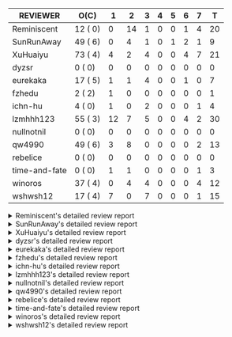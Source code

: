 |   REVIEWER    |  O(C)   | 1  | 2  | 3 | 4 | 5 | 6 | 7 | T  |
|---------------|---------|----|----|---|---|---|---|---|----|
| Reminiscent   | 12 ( 0) |  0 | 14 | 1 | 0 | 0 | 1 | 4 | 20 |
| SunRunAway    | 49 ( 6) |  0 |  4 | 1 | 0 | 1 | 2 | 1 |  9 |
| XuHuaiyu      | 73 ( 4) |  4 |  2 | 4 | 0 | 0 | 4 | 7 | 21 |
| dyzsr         |  0 ( 0) |  0 |  0 | 0 | 0 | 0 | 0 | 0 |  0 |
| eurekaka      | 17 ( 5) |  1 |  1 | 4 | 0 | 0 | 1 | 0 |  7 |
| fzhedu        |  2 ( 2) |  1 |  0 | 0 | 0 | 0 | 0 | 0 |  1 |
| ichn-hu       |  4 ( 0) |  1 |  0 | 2 | 0 | 0 | 0 | 1 |  4 |
| lzmhhh123     | 55 ( 3) | 12 |  7 | 5 | 0 | 0 | 4 | 2 | 30 |
| nullnotnil    |  0 ( 0) |  0 |  0 | 0 | 0 | 0 | 0 | 0 |  0 |
| qw4990        | 49 ( 6) |  3 |  8 | 0 | 0 | 0 | 0 | 2 | 13 |
| rebelice      |  0 ( 0) |  0 |  0 | 0 | 0 | 0 | 0 | 0 |  0 |
| time-and-fate |  0 ( 0) |  1 |  1 | 0 | 0 | 0 | 0 | 1 |  3 |
| winoros       | 37 ( 4) |  0 |  4 | 4 | 0 | 0 | 0 | 4 | 12 |
| wshwsh12      | 17 ( 4) |  7 |  0 | 7 | 0 | 0 | 0 | 1 | 15 |


<details> 
  <summary>Reminiscent's detailed review report</summary> 

## To Be Reviewed

|    REPO    |                                                                  PR                                                                  | C | LASTED |
|------------|--------------------------------------------------------------------------------------------------------------------------------------|---|--------|
| tidb/21137 | [executor: specially handle empty input for apply's outer child aggregate (#20544)](https://github.com/pingcap/tidb/pull/21137)      |   | 34d20h |
| tidb/21550 | [planner : fix unsigned_decimal_col=-int_cnst access index (#21198)](https://github.com/pingcap/tidb/pull/21550)                     |   | 15d19h |
| tidb/21614 | [planner: do not propagate column eq with different column types (#21495)](https://github.com/pingcap/tidb/pull/21614)               |   | 14d14h |
| tidb/21782 | [bindinfo: refine logs of SQL bind (#21351)](https://github.com/pingcap/tidb/pull/21782)                                             |   | 8d23h  |
| tidb/21868 | [bindinfo: sync concurrent ops on mysql.bind_info from multiple tidb instances (#21629)](https://github.com/pingcap/tidb/pull/21868) |   | 6d6h   |
| tidb/21896 | [planner: fix union doesn't handle collate correctly (#21854)](https://github.com/pingcap/tidb/pull/21896)                           |   | 2d19h  |
| tidb/21931 | [*: support baseline capture for prepared statements (#21271)](https://github.com/pingcap/tidb/pull/21931)                           |   | 1d18h  |
| tidb/21936 | [expression: fix wrong type inferring for ceiling function. (#21920)](https://github.com/pingcap/tidb/pull/21936)                    |   | 1d17h  |
| tidb/21941 | [bindinfo: enforce default_db to lower case for SQL bind operations (#21861)](https://github.com/pingcap/tidb/pull/21941)            |   | 1d15h  |
| tidb/21957 | [planner: fix unknown columns in join using below agg (#21922)](https://github.com/pingcap/tidb/pull/21957)                          |   | 23h    |
| tidb/21964 | [planner: add plancodec id for all type TableScan/IndexScan. (#21935)](https://github.com/pingcap/tidb/pull/21964)                   |   | 18h    |
| tidb/21970 | [planner: generate correct query block name and offset for update / delete (#21823)](https://github.com/pingcap/tidb/pull/21970)     |   | 17h    |


## Reviewed in Last 7 Days

|      REPO      |                                                                             PR                                                                              | C | D |   R   |
|----------------|-------------------------------------------------------------------------------------------------------------------------------------------------------------|---|---|-------|
| tidb/21922     | [planner: fix unknown columns in join using below agg](https://github.com/pingcap/tidb/pull/21922)                                                          |   | 2 | 19h   |
| tidb/21935     | [planner: add plancodec id for all type TableScan/IndexScan.](https://github.com/pingcap/tidb/pull/21935)                                                   |   | 2 | 17h   |
| tidb/21467     | [planner: fix explain-hint panic for joins generated by subquery (#20675)](https://github.com/pingcap/tidb/pull/21467)                                      |   | 2 | 19d1h |
| tidb/21861     | [bindinfo: enforce default_db to lower case for SQL bind operations](https://github.com/pingcap/tidb/pull/21861)                                            |   | 2 | 4d22h |
| tidb/21862     | [executor: set StmtType correctly in SummaryStmt for failed queries (#21855)](https://github.com/pingcap/tidb/pull/21862)                                   |   | 2 | 4d21h |
| tidb/21823     | [planner: generate correct query block name and offset for update / delete](https://github.com/pingcap/tidb/pull/21823)                                     |   | 2 | 6d22h |
| tidb/21920     | [expression: fix wrong type inferring for ceiling function.](https://github.com/pingcap/tidb/pull/21920)                                                    |   | 2 | 1h    |
| tidb/21805     | [range:  fix overflow value access index](https://github.com/pingcap/tidb/pull/21805)                                                                       |   | 2 | 6d23h |
| tidb/21809     | [util/ranger: convert range condition like `x >= 2 and x <= 2` to point condition `x = 2`](https://github.com/pingcap/tidb/pull/21809)                      |   | 2 | 6d19h |
| tidb/21271     | [*: support baseline capture for prepared statements](https://github.com/pingcap/tidb/pull/21271)                                                           |   | 2 | 27d0h |
| tidb/21893     | [expression: do not rewrite `like` to `=` if new collation is enabled](https://github.com/pingcap/tidb/pull/21893)                                          |   | 2 | 23h   |
| tidb/21832     | [planner: ignore ORDER BY when there is aggregate without GROUP BY](https://github.com/pingcap/tidb/pull/21832)                                             |   | 2 | 5d20h |
| tidb-test/1132 | [mysql_test: update groupby.result for #21832](https://github.com/pingcap/tidb-test/pull/1132)                                                              |   | 2 | 5d17h |
| tidb/21911     | [metrics,planner: add 'pseudo estimation' reason in the metrics](https://github.com/pingcap/tidb/pull/21911)                                                |   | 2 | 11h   |
| tidb-test/1134 | [randgen-test:  fix collation of union statement](https://github.com/pingcap/tidb-test/pull/1134)                                                           |   | 3 | 0h    |
| tidb/21854     | [planner: fix union doesn't handle collate correctly](https://github.com/pingcap/tidb/pull/21854)                                                           |   | 6 | 20h   |
| tidb/21855     | [executor: set StmtType correctly in SummaryStmt for failed queries](https://github.com/pingcap/tidb/pull/21855)                                            |   | 7 | 1h    |
| tidb/21629     | [bindinfo: sync concurrent ops on mysql.bind_info from multiple tidb instances](https://github.com/pingcap/tidb/pull/21629)                                 |   | 7 | 7d4h  |
| tidb/21783     | [util: fix bad number error with DISTINCT when dividing long decimals](https://github.com/pingcap/tidb/pull/21783)                                          |   | 7 | 2d3h  |
| tidb/21838     | [planner: allow a nonaggregate column not named in GROUP BY clause when this column is limited to single value](https://github.com/pingcap/tidb/pull/21838) |   | 7 | 16h   |


</details> 


<details> 
  <summary>SunRunAway's detailed review report</summary> 

## To Be Reviewed

|     REPO     |                                                                      PR                                                                       | C | LASTED  |
|--------------|-----------------------------------------------------------------------------------------------------------------------------------------------|---|---------|
| docs-cn/4913 | [explain: add indexes](https://github.com/pingcap/docs-cn/pull/4913)                                                                          |   | 37d18h  |
| tidb/15370   | [planner,executor: Refactor Shuffle and implement parallel Sort](https://github.com/pingcap/tidb/pull/15370)                                  | Y | 284d19h |
| docs-cn/4933 | [explain: add joins](https://github.com/pingcap/docs-cn/pull/4933)                                                                            |   | 33d20h  |
| tidb/15462   | [executor: implement `graceHashJoin`](https://github.com/pingcap/tidb/pull/15462)                                                             | Y | 280d18h |
| tidb/16967   | [executor: Refactor Shuffle and implement parallel sort (executor part)](https://github.com/pingcap/tidb/pull/16967)                          | Y | 235d10h |
| tidb/17238   | [*: refactor table.Allocator to improve readability](https://github.com/pingcap/tidb/pull/17238)                                              |   | 222d18h |
| tidb/19120   | [executor: Concurrently fetch chunks and insert them to a concurrent hash table in hash build](https://github.com/pingcap/tidb/pull/19120)    |   | 134d21h |
| tidb/19178   | [executor: Refactor probe channel](https://github.com/pingcap/tidb/pull/19178)                                                                |   | 132d17h |
| tidb/19347   | [executor: support new syntax `create/drop binding for digest` for tidb dashboard usage](https://github.com/pingcap/tidb/pull/19347)          |   | 124d23h |
| tidb/19807   | [executor: parallel evaluation for hash aggregate distinct](https://github.com/pingcap/tidb/pull/19807)                                       |   | 110d11h |
| tidb/19900   | [executor: enable inline projection for sort&topN](https://github.com/pingcap/tidb/pull/19900)                                                | Y | 105d18h |
| tidb/20140   | [expressions: Support `bin-to-uuid` and `uuid-to-bin`](https://github.com/pingcap/tidb/pull/20140)                                            |   | 92d22h  |
| tidb/20220   | [*: new secondary index value format](https://github.com/pingcap/tidb/pull/20220)                                                             |   | 89d17h  |
| tidb/20316   | [docs/design: add design doc for index usage information](https://github.com/pingcap/tidb/pull/20316)                                         |   | 84d17h  |
| tidb/20335   | [planner, executor: enable inline projection for Selection](https://github.com/pingcap/tidb/pull/20335)                                       | Y | 81d18h  |
| tidb/20360   | [planner: refine explain info for batch cop](https://github.com/pingcap/tidb/pull/20360)                                                      |   | 75d22h  |
| tidb/20397   | [parser: replace ast.SelectLockInShareMode with ast.SelectLockForShare](https://github.com/pingcap/tidb/pull/20397)                           |   | 73d18h  |
| tidb/20615   | [utils: Avoid panic when getting memory](https://github.com/pingcap/tidb/pull/20615)                                                          |   | 61d2h   |
| tidb/20689   | [expression: make TIME function compatible with MySQL (#19158)](https://github.com/pingcap/tidb/pull/20689)                                   |   | 56d20h  |
| tidb/20750   | [executor, infoschema, planner: optimize query cluster_slow_query](https://github.com/pingcap/tidb/pull/20750)                                |   | 51d23h  |
| tidb/20752   | [*: trace statsCache and preparePlanCache by Global memory tracker.](https://github.com/pingcap/tidb/pull/20752)                              |   | 51d22h  |
| tidb/20765   | [planner: support stable result mode](https://github.com/pingcap/tidb/pull/20765)                                                             |   | 51d17h  |
| tidb/20894   | [planner, store/tikv, executor:Support shuffled hash join and refine codes](https://github.com/pingcap/tidb/pull/20894)                       |   | 47d19h  |
| tidb/21137   | [executor: specially handle empty input for apply's outer child aggregate (#20544)](https://github.com/pingcap/tidb/pull/21137)               |   | 34d20h  |
| tidb/21207   | [planner: fix the inappropriate out-of-range range estimation rule](https://github.com/pingcap/tidb/pull/21207)                               |   | 30d19h  |
| tidb/21237   | [executor: fix a bug that can not insert null into a not null column in the empty SQL mode](https://github.com/pingcap/tidb/pull/21237)       |   | 29d22h  |
| tidb/21277   | [executor: fix split table with large integers](https://github.com/pingcap/tidb/pull/21277)                                                   |   | 28d20h  |
| tidb/21310   | [types: convert string to MySQL BIT correctly](https://github.com/pingcap/tidb/pull/21310)                                                    |   | 27d22h  |
| tidb/21364   | [expression: Add test cases to cover the cases when invalid int value is casted as TIME (#18653)](https://github.com/pingcap/tidb/pull/21364) |   | 24d1h   |
| tidb/21381   | [*: optimize analyze cluster index table](https://github.com/pingcap/tidb/pull/21381)                                                         |   | 23d17h  |
| tidb/21386   | [expression: Disable cast decimal as string push down to TiFlash](https://github.com/pingcap/tidb/pull/21386)                                 |   | 23d16h  |
| tidb/21443   | [*: Let binary literal can be convert to enum and set (#20789)](https://github.com/pingcap/tidb/pull/21443)                                   |   | 21d14h  |
| tidb/21497   | [ddl: add the `not` expression check when creating a partition table](https://github.com/pingcap/tidb/pull/21497)                             |   | 19d19h  |
| tidb/21504   | [planner: fix invalid convert type in between...and... (#19820)](https://github.com/pingcap/tidb/pull/21504)                                  | Y | 19d15h  |
| tidb/21546   | [planner: do not push down the aggregation function with correlated column (#21453)](https://github.com/pingcap/tidb/pull/21546)              |   | 15d23h  |
| tidb/21562   | [*:Adapt ScanDetailV2 in KvGet and KvBatchGet Response](https://github.com/pingcap/tidb/pull/21562)                                           |   | 15d17h  |
| tidb/21573   | [expression: fix incorrect result of IsTrue function for time types (#21534)](https://github.com/pingcap/tidb/pull/21573)                     |   | 15d13h  |
| tidb/21810   | [expression: handle hybrid field types for where clause (#21724)](https://github.com/pingcap/tidb/pull/21810)                                 |   | 8d18h   |
| tidb/21813   | [expression: handle tp.flen overflow in to_base64 function (#20947)](https://github.com/pingcap/tidb/pull/21813)                              |   | 8d17h   |
| tidb/21834   | [planner: enhanced index range calculation plan](https://github.com/pingcap/tidb/pull/21834)                                                  |   | 7d19h   |
| tidb/21876   | [planner: bypass the DNF restriction if index merge hint is specified (#20799)](https://github.com/pingcap/tidb/pull/21876)                   |   | 5d19h   |
| tidb/21877   | [planner: fix correlated aggregates which should be evaluated in outer query (#21431)](https://github.com/pingcap/tidb/pull/21877)            |   | 5d19h   |
| tidb/21878   | [planner: do not push down lock to pointGet/bacthPointGet when selection exists](https://github.com/pingcap/tidb/pull/21878)                  |   | 5d18h   |
| tidb/21890   | [*: redact some error code, part(3/3) (#21866)](https://github.com/pingcap/tidb/pull/21890)                                                   |   | 3d15h   |
| tidb/21936   | [expression: fix wrong type inferring for ceiling function. (#21920)](https://github.com/pingcap/tidb/pull/21936)                             |   | 1d17h   |
| tidb/21953   | [executor, session, sessionctx: make last_plan_from_cache and last_plan_from_binding read-only](https://github.com/pingcap/tidb/pull/21953)   |   | 23h     |
| tidb/21956   | [planner/preprocessor: disallow into-outfile clause in some place](https://github.com/pingcap/tidb/pull/21956)                                |   | 23h     |
| tidb/21960   | [types: Regard `TypeNewDecimal` as not a `hasVariantFieldLength` type. (#21849)](https://github.com/pingcap/tidb/pull/21960)                  |   | 21h     |
| tidb/21982   | [executor: improve the runtime stats of index lookup reader](https://github.com/pingcap/tidb/pull/21982)                                      |   | 14h     |


## Reviewed in Last 7 Days

|     REPO     |                                                                  PR                                                                   | C | D |   R   |
|--------------|---------------------------------------------------------------------------------------------------------------------------------------|---|---|-------|
| tidb/21948   | [executor, session, sessionctx: fix the error message of read-only variable is corrupted](https://github.com/pingcap/tidb/pull/21948) |   | 2 | 3h    |
| docs-cn/5106 | [releases: add tidb 3.0.20 release notes](https://github.com/pingcap/docs-cn/pull/5106)                                               |   | 2 | 6d0h  |
| docs/4421    | [releases: add tidb 3.0.20 release notes](https://github.com/pingcap/docs/pull/4421)                                                  |   | 2 | 6d1h  |
| tidb/21926   | [tikv: distinguish server timeout and server busy error for TiKV and TiFlash (#21109)](https://github.com/pingcap/tidb/pull/21926)    |   | 2 | 1h    |
| tidb/21891   | [server: redact some error code, part(2/3) (#20591)](https://github.com/pingcap/tidb/pull/21891)                                      |   | 3 | 17h   |
| tidb/21866   | [*: redact some error code, part(3/3)](https://github.com/pingcap/tidb/pull/21866)                                                    |   | 5 | 1d18h |
| tidb/20591   | [server: redact some error code, part(2/3)](https://github.com/pingcap/tidb/pull/20591)                                               |   | 6 | 57d0h |
| tidb/21851   | [*: Add start cluster in  run-tests.sh in globalkilltest](https://github.com/pingcap/tidb/pull/21851)                                 |   | 6 | 20h   |
| tidb/21859   | [*: add enable-global-kill with default value FALSE](https://github.com/pingcap/tidb/pull/21859)                                      |   | 7 | 0h    |


</details> 


<details> 
  <summary>XuHuaiyu's detailed review report</summary> 

## To Be Reviewed

|     REPO     |                                                                              PR                                                                              | C | LASTED  |
|--------------|--------------------------------------------------------------------------------------------------------------------------------------------------------------|---|---------|
| tidb/19292   | [planner: suppport left join in join reorder](https://github.com/pingcap/tidb/pull/19292)                                                                    |   | 126d17h |
| docs-cn/5139 | [system variable: add tidb_enable_rate_limit_action  (#4975)](https://github.com/pingcap/docs-cn/pull/5139)                                                  |   | 2d15h   |
| tidb/19900   | [executor: enable inline projection for sort&topN](https://github.com/pingcap/tidb/pull/19900)                                                               | Y | 105d18h |
| tidb/20040   | [planner, expression: take NullFlag into consideration when optimize the `int non-const` <cmp > `non-int const`](https://github.com/pingcap/tidb/pull/20040) | Y | 98d14h  |
| tidb/20140   | [expressions: Support `bin-to-uuid` and `uuid-to-bin`](https://github.com/pingcap/tidb/pull/20140)                                                           |   | 92d22h  |
| tidb/20311   | [expression: fix overflow error when convert bit to int64 (#20266)](https://github.com/pingcap/tidb/pull/20311)                                              |   | 84d21h  |
| tidb/20350   | [executor: support read global indexes in IndexMergeReader and index join](https://github.com/pingcap/tidb/pull/20350)                                       | Y | 78d14h  |
| tidb/20505   | [*: Add metrics for oom-action and sql memory usage.](https://github.com/pingcap/tidb/pull/20505)                                                            |   | 65d19h  |
| tidb/20576   | [*: fix stats feedback after tableReader handle multiple ranges](https://github.com/pingcap/tidb/pull/20576)                                                 |   | 63d13h  |
| tidb/20613   | [executor: fix issue of hash join fetch time inaccurate](https://github.com/pingcap/tidb/pull/20613)                                                         |   | 61d13h  |
| tidb/20752   | [*: trace statsCache and preparePlanCache by Global memory tracker.](https://github.com/pingcap/tidb/pull/20752)                                             |   | 51d22h  |
| tidb/20790   | [collation: add pinyin collation for chinese charset support](https://github.com/pingcap/tidb/pull/20790)                                                    |   | 50d21h  |
| tidb/20793   | [planner, executor: enable inline projection for Apply](https://github.com/pingcap/tidb/pull/20793)                                                          |   | 50d21h  |
| tidb/20905   | [planner: fix statement-optimize not work in `TryFastPlan`](https://github.com/pingcap/tidb/pull/20905)                                                      |   | 47d17h  |
| tidb/20938   | [planner: fix update statement not blocked by primary (#20842)](https://github.com/pingcap/tidb/pull/20938)                                                  |   | 44d17h  |
| tidb/20972   | [expression: POC implementation of Vitess hashing algorithm.](https://github.com/pingcap/tidb/pull/20972)                                                    |   | 43d1h   |
| tidb/21064   | [planner, executor: fix cast not check error](https://github.com/pingcap/tidb/pull/21064)                                                                    |   | 38d9h   |
| tidb/21149   | [executor:Add runtime stat for IndexMergeReaderExecutor (#20653)](https://github.com/pingcap/tidb/pull/21149)                                                |   | 34d14h  |
| tidb/21155   | [util/chunk: fix slice out of bound panic](https://github.com/pingcap/tidb/pull/21155)                                                                       |   | 34d12h  |
| tidb/21228   | [executor: return the result immediately when combining LIMIT row_count with DISTINCT](https://github.com/pingcap/tidb/pull/21228)                           |   | 30d14h  |
| tidb/21304   | [executor: Add the HashAggExec runtime information (#20577)](https://github.com/pingcap/tidb/pull/21304)                                                     |   | 28d12h  |
| tidb/21334   | [*: make rollback work on user-defined variables](https://github.com/pingcap/tidb/pull/21334)                                                                |   | 27d14h  |
| tidb/21340   | [executor: initialize expensive query handler on domain creation](https://github.com/pingcap/tidb/pull/21340)                                                |   | 27d0h   |
| tidb/21425   | [planner: natural join not consider rowid and null eq not propagate (#21328)](https://github.com/pingcap/tidb/pull/21425)                                    |   | 21d22h  |
| tidb/21459   | [planner: push down projection for tiflash](https://github.com/pingcap/tidb/pull/21459)                                                                      |   | 20d22h  |
| tidb/21473   | [ddl: check the generated column offset when modifies column (#21458)](https://github.com/pingcap/tidb/pull/21473)                                           |   | 20d17h  |
| tidb/21476   | [planner: check for decimal format in cast expr (#20836)](https://github.com/pingcap/tidb/pull/21476)                                                        |   | 20d15h  |
| tidb/21477   | [planner: check for decimal format in cast expr (#20836)](https://github.com/pingcap/tidb/pull/21477)                                                        |   | 20d15h  |
| tidb/21483   | [executor, store/tikv: locks exist keys for point_get & batch_point_get (#21229)](https://github.com/pingcap/tidb/pull/21483)                                |   | 20d13h  |
| tidb/21488   | [planner: fix ambiguous field when resolve having expr  (#21165)](https://github.com/pingcap/tidb/pull/21488)                                                |   | 19d23h  |
| tidb/21504   | [planner: fix invalid convert type in between...and... (#19820)](https://github.com/pingcap/tidb/pull/21504)                                                 | Y | 19d15h  |
| tidb/21532   | [expression: set IsBooleanFlag for boolean scalar functions (#20706)](https://github.com/pingcap/tidb/pull/21532)                                            |   | 16d17h  |
| tidb/21536   | [executor: add slow-log file meta cache to avoid repeat read file meta information](https://github.com/pingcap/tidb/pull/21536)                              |   | 16d15h  |
| tidb/21550   | [planner : fix unsigned_decimal_col=-int_cnst access index (#21198)](https://github.com/pingcap/tidb/pull/21550)                                             |   | 15d19h  |
| tidb/21564   | [ddl: fix Incorrect behavior of NO_ZERO_DATE when altering table](https://github.com/pingcap/tidb/pull/21564)                                                |   | 15d16h  |
| tidb/21573   | [expression: fix incorrect result of IsTrue function for time types (#21534)](https://github.com/pingcap/tidb/pull/21573)                                    |   | 15d13h  |
| tidb/21590   | [expression: fix compatibility behaviors in sec_to_time with MySQL  (#21555)](https://github.com/pingcap/tidb/pull/21590)                                    |   | 14d21h  |
| tidb/21593   | [expression: fix convert number base for hybrid type (#21554)](https://github.com/pingcap/tidb/pull/21593)                                                   |   | 14d20h  |
| tidb/21602   | [expression: not evaluate time addition for timestamp with 2 args if 1st arg's year is zero (#21572)](https://github.com/pingcap/tidb/pull/21602)            |   | 14d17h  |
| tidb/21608   | [expression: fix error "invalid time format: '{0 0 0 0 0 0 0}'" for timestampAdd (#21591)](https://github.com/pingcap/tidb/pull/21608)                       |   | 14d16h  |
| tidb/21610   | [*: remove needless InInsertStmt (#19787)](https://github.com/pingcap/tidb/pull/21610)                                                                       |   | 14d15h  |
| tidb/21614   | [planner: do not propagate column eq with different column types (#21495)](https://github.com/pingcap/tidb/pull/21614)                                       |   | 14d14h  |
| tidb/21626   | [test: convert test to benchmard test to make ci stable (#21616)](https://github.com/pingcap/tidb/pull/21626)                                                |   | 13d23h  |
| tidb/21635   | [expression: handle invalid argument for addtime and subtime function  (#21600)](https://github.com/pingcap/tidb/pull/21635)                                 |   | 13d19h  |
| tidb/21673   | [expression, types: fix unexpected result from TIME() when fsp digits > 6 (#21652)](https://github.com/pingcap/tidb/pull/21673)                              |   | 12d17h  |
| tidb/21676   | [expression: fix compatibility of extract day_time unit functions (#21601)](https://github.com/pingcap/tidb/pull/21676)                                      |   | 12d17h  |
| tidb/21680   | [planner: report error when ORDER BY conflicts with DISTINCT (#21286)](https://github.com/pingcap/tidb/pull/21680)                                           |   | 12d16h  |
| tidb/21697   | [planner: check for only_full_group_by in ORDER BY and HAVING (#21216)](https://github.com/pingcap/tidb/pull/21697)                                          |   | 9d20h   |
| tidb/21711   | [expression: Fix unexpected panic when using IF function. (#21132)](https://github.com/pingcap/tidb/pull/21711)                                              |   | 9d17h   |
| tidb/21714   | [planner: fix the coercibility of the cast function (#21705)](https://github.com/pingcap/tidb/pull/21714)                                                    |   | 9d17h   |
| tidb/21718   | [types: fix compare object json type (#21703)](https://github.com/pingcap/tidb/pull/21718)                                                                   |   | 9d16h   |
| tidb/21785   | [types: fix compare float64 with float64 in json (#21709)](https://github.com/pingcap/tidb/pull/21785)                                                       |   | 8d22h   |
| tidb/21808   | [planner: fix the fail when we compare multi fields in the subquery (#21699)](https://github.com/pingcap/tidb/pull/21808)                                    |   | 8d18h   |
| tidb/21810   | [expression: handle hybrid field types for where clause (#21724)](https://github.com/pingcap/tidb/pull/21810)                                                |   | 8d18h   |
| tidb/21813   | [expression: handle tp.flen overflow in to_base64 function (#20947)](https://github.com/pingcap/tidb/pull/21813)                                             |   | 8d17h   |
| tidb/21826   | [types: refine JSON conversion, throw err when object/array convert to integer/float/decimal](https://github.com/pingcap/tidb/pull/21826)                    |   | 8d11h   |
| tidb/21839   | [planner/core: add 'split table using statistics' statement](https://github.com/pingcap/tidb/pull/21839)                                                     |   | 7d15h   |
| tidb/21853   | [expression: fix compatibility behaviors in time_format with MySQL (#21559)](https://github.com/pingcap/tidb/pull/21853)                                     |   | 6d19h   |
| tidb/21870   | [types: report error for json object with key length >= 65536 (#21779)](https://github.com/pingcap/tidb/pull/21870)                                          |   | 5d22h   |
| tidb/21874   | [expression:truncate decimal value instead of return error (#21691)](https://github.com/pingcap/tidb/pull/21874)                                             |   | 5d20h   |
| tidb/21877   | [planner: fix correlated aggregates which should be evaluated in outer query (#21431)](https://github.com/pingcap/tidb/pull/21877)                           |   | 5d19h   |
| tidb/21896   | [planner: fix union doesn't handle collate correctly (#21854)](https://github.com/pingcap/tidb/pull/21896)                                                   |   | 2d19h   |
| tidb/21897   | [executor: support exact staleness begin statement](https://github.com/pingcap/tidb/pull/21897)                                                              |   | 2d18h   |
| tidb/21916   | [server: double type column from table should ignore its decimal (#21788)](https://github.com/pingcap/tidb/pull/21916)                                       |   | 1d23h   |
| tidb/21924   | [expression: fix type infer for tidb's builtin compare(least and greatest) (#21150)](https://github.com/pingcap/tidb/pull/21924)                             |   | 1d19h   |
| tidb/21928   | [ddl: fix db_test failure caused by domain reload delay under a high overload](https://github.com/pingcap/tidb/pull/21928)                                   |   | 1d18h   |
| tidb/21936   | [expression: fix wrong type inferring for ceiling function. (#21920)](https://github.com/pingcap/tidb/pull/21936)                                            |   | 1d17h   |
| tidb/21957   | [planner: fix unknown columns in join using below agg (#21922)](https://github.com/pingcap/tidb/pull/21957)                                                  |   | 23h     |
| tidb/21958   | [expression: fix comparing json with string (#21903)](https://github.com/pingcap/tidb/pull/21958)                                                            |   | 22h     |
| tidb/21964   | [planner: add plancodec id for all type TableScan/IndexScan. (#21935)](https://github.com/pingcap/tidb/pull/21964)                                           |   | 18h     |
| tidb/21972   | [executor: throw error when prepared statement is execute, deallocate or prepare (#21962)](https://github.com/pingcap/tidb/pull/21972)                       |   | 16h     |
| tidb/21982   | [executor: improve the runtime stats of index lookup reader](https://github.com/pingcap/tidb/pull/21982)                                                     |   | 14h     |
| tidb/21984   | [executor: fix `update ignore` into not exists partition](https://github.com/pingcap/tidb/pull/21984)                                                        |   | 13h     |


## Reviewed in Last 7 Days

|      REPO      |                                                              PR                                                               | C | D |   R    |
|----------------|-------------------------------------------------------------------------------------------------------------------------------|---|---|--------|
| tidb/21962     | [executor: throw error when prepared statement is execute, deallocate or prepare](https://github.com/pingcap/tidb/pull/21962) |   | 1 | 1h     |
| tidb/21805     | [range:  fix overflow value access index](https://github.com/pingcap/tidb/pull/21805)                                         |   | 1 | 8d0h   |
| tidb/21935     | [planner: add plancodec id for all type TableScan/IndexScan.](https://github.com/pingcap/tidb/pull/21935)                     |   | 1 | 22h    |
| tidb/21929     | [executor: fix data race in extractTxnScope](https://github.com/pingcap/tidb/pull/21929)                                      |   | 1 | 19h    |
| tidb/21903     | [expression: fix comparing json with string](https://github.com/pingcap/tidb/pull/21903)                                      |   | 2 | 1d3h   |
| tidb/21577     | [planner: add special partition pruner for list columns partition](https://github.com/pingcap/tidb/pull/21577)                |   | 2 | 13d23h |
| tidb-test/1137 | [make greatest and least type infer mysql-compatible](https://github.com/pingcap/tidb-test/pull/1137)                         |   | 3 | 0h     |
| tidb/21150     | [expression: fix type infer for tidb's builtin compare(least and greatest)](https://github.com/pingcap/tidb/pull/21150)       |   | 3 | 32d1h  |
| tidb/21832     | [planner: ignore ORDER BY when there is aggregate without GROUP BY](https://github.com/pingcap/tidb/pull/21832)               |   | 3 | 5d2h   |
| tidb/21788     | [server: double type column from table should ignore its decimal](https://github.com/pingcap/tidb/pull/21788)                 |   | 3 | 6d1h   |
| tidb/20233     | [expression, types: fix datetime and year comparison error](https://github.com/pingcap/tidb/pull/20233)                       | Y | 6 | 82d14h |
| tidb-test/1126 | [charset: change set character set test to which we supprot](https://github.com/pingcap/tidb-test/pull/1126)                  |   | 6 | 8d19h  |
| tidb/21854     | [planner: fix union doesn't handle collate correctly](https://github.com/pingcap/tidb/pull/21854)                             |   | 6 | 21h    |
| tidb/20894     | [planner, store/tikv, executor:Support shuffled hash join and refine codes](https://github.com/pingcap/tidb/pull/20894)       |   | 6 | 41d20h |
| tidb/21691     | [expression:truncate decimal value instead of return error](https://github.com/pingcap/tidb/pull/21691)                       |   | 7 | 3d4h   |
| tidb/21830     | [session: add a switch for index merge join](https://github.com/pingcap/tidb/pull/21830)                                      |   | 7 | 1d3h   |
| tidb/21559     | [expression: fix compatibility behaviors in time_format with MySQL](https://github.com/pingcap/tidb/pull/21559)               |   | 7 | 8d21h  |
| tidb-test/1127 | [expression: fix compatibility behaviors in time_format with MySQL](https://github.com/pingcap/tidb-test/pull/1127)           |   | 7 | 6d21h  |
| tidb/21166     | [mocktikv: select count result differs between tikv and mocktikv](https://github.com/pingcap/tidb/pull/21166)                 |   | 7 | 26d23h |
| tidb/21818     | [expression: do not report error when got unknown locale](https://github.com/pingcap/tidb/pull/21818)                         |   | 7 | 1d19h  |
| docs/4378      | [refine explanation for general log](https://github.com/pingcap/docs/pull/4378)                                               |   | 7 | 7d2h   |


</details> 


<details> 
  <summary>dyzsr's detailed review report</summary> 

## To Be Reviewed

| REPO | PR | C | LASTED |
|------|----|---|--------|


## Reviewed in Last 7 Days

| REPO | PR | C | D | R |
|------|----|---|---|---|


</details> 


<details> 
  <summary>eurekaka's detailed review report</summary> 

## To Be Reviewed

|    REPO    |                                                                  PR                                                                  | C | LASTED  |
|------------|--------------------------------------------------------------------------------------------------------------------------------------|---|---------|
| tidb/14729 | [planner: fix constant propagation for PredicatePushDown](https://github.com/pingcap/tidb/pull/14729)                                | Y | 316d18h |
| tidb/14831 | [planner/cascades: add implementationRule for IndexLookUpJoin](https://github.com/pingcap/tidb/pull/14831)                           |   | 309d18h |
| tidb/15090 | [planner/cascades: refine the row count estimation of TiKV layer Selection](https://github.com/pingcap/tidb/pull/15090)              |   | 295d18h |
| tidb/15157 | [planner/cascades: implement `HashCode` method for all the LogicalPlans](https://github.com/pingcap/tidb/pull/15157)                 | Y | 293d14h |
| tidb/15335 | [planner/cascades: add transformation rule PullAggregationUpApply & EliminateMaxOneRow](https://github.com/pingcap/tidb/pull/15335)  |   | 286d18h |
| tidb/15370 | [planner,executor: Refactor Shuffle and implement parallel Sort](https://github.com/pingcap/tidb/pull/15370)                         | Y | 284d19h |
| tidb/17276 | [planner/cascades: add rule InjectProjectionBelowSort](https://github.com/pingcap/tidb/pull/17276)                                   | Y | 219d9h  |
| tidb/18882 | [planner, executor: add explain for `MetricSummaryTableExtractor`](https://github.com/pingcap/tidb/pull/18882)                       | Y | 146d17h |
| tidb/19347 | [executor: support new syntax `create/drop binding for digest` for tidb dashboard usage](https://github.com/pingcap/tidb/pull/19347) |   | 124d23h |
| tidb/20580 | [statistics: add bucket ndv for index histogram](https://github.com/pingcap/tidb/pull/20580)                                         |   | 62d20h  |
| tidb/20877 | [statistics: collect index usage information](https://github.com/pingcap/tidb/pull/20877)                                            |   | 48d17h  |
| tidb/21444 | [planner: ignore anonymous index while tiflash replica is available](https://github.com/pingcap/tidb/pull/21444)                     |   | 21d12h  |
| tidb/21459 | [planner: push down projection for tiflash](https://github.com/pingcap/tidb/pull/21459)                                              |   | 20d22h  |
| tidb/21488 | [planner: fix ambiguous field when resolve having expr  (#21165)](https://github.com/pingcap/tidb/pull/21488)                        |   | 19d23h  |
| tidb/21573 | [expression: fix incorrect result of IsTrue function for time types (#21534)](https://github.com/pingcap/tidb/pull/21573)            |   | 15d13h  |
| tidb/21680 | [planner: report error when ORDER BY conflicts with DISTINCT (#21286)](https://github.com/pingcap/tidb/pull/21680)                   |   | 12d16h  |
| tidb/21697 | [planner: check for only_full_group_by in ORDER BY and HAVING (#21216)](https://github.com/pingcap/tidb/pull/21697)                  |   | 9d20h   |


## Reviewed in Last 7 Days

|      REPO      |                                                                   PR                                                                   | C | D |   R    |
|----------------|----------------------------------------------------------------------------------------------------------------------------------------|---|---|--------|
| tidb/21960     | [types: Regard `TypeNewDecimal` as not a `hasVariantFieldLength` type. (#21849)](https://github.com/pingcap/tidb/pull/21960)           |   | 1 | 1h     |
| tidb/21911     | [metrics,planner: add 'pseudo estimation' reason in the metrics](https://github.com/pingcap/tidb/pull/21911)                           |   | 2 | 12h    |
| tidb-test/1136 | [Revert "make greatest and least type infer mysql-compatible"](https://github.com/pingcap/tidb-test/pull/1136)                         |   | 3 | 0h     |
| tidb/21849     | [types: Regard `TypeNewDecimal` as not a `hasVariantFieldLength` type.](https://github.com/pingcap/tidb/pull/21849)                    |   | 3 | 4d3h   |
| tidb/21809     | [util/ranger: convert range condition like `x >= 2 and x <= 2` to point condition `x = 2`](https://github.com/pingcap/tidb/pull/21809) |   | 3 | 5d22h  |
| tidb/21444     | [planner: ignore anonymous index while tiflash replica is available](https://github.com/pingcap/tidb/pull/21444)                       |   | 3 | 18d13h |
| tidb/21318     | [planner, expression: use the range of column types to simplify expressions](https://github.com/pingcap/tidb/pull/21318)               |   | 6 | 22d0h  |


</details> 


<details> 
  <summary>fzhedu's detailed review report</summary> 

## To Be Reviewed

|    REPO    |                                                   PR                                                   | C | LASTED  |
|------------|--------------------------------------------------------------------------------------------------------|---|---------|
| tidb/19845 | [expression:fix FORMAT compatibility issue #11206](https://github.com/pingcap/tidb/pull/19845)         | Y | 107d16h |
| tidb/20117 | [optimizer: fix issue on incorrect result of natural join](https://github.com/pingcap/tidb/pull/20117) | Y | 93d21h  |


## Reviewed in Last 7 Days

|   REPO    |                                        PR                                         | C | D | R  |
|-----------|-----------------------------------------------------------------------------------|---|---|----|
| tics/1303 | [Fix random failure for mpp execution](https://github.com/pingcap/tics/pull/1303) |   | 1 | 3h |


</details> 


<details> 
  <summary>ichn-hu's detailed review report</summary> 

## To Be Reviewed

|    REPO    |                                                            PR                                                            | C | LASTED  |
|------------|--------------------------------------------------------------------------------------------------------------------------|---|---------|
| tidb/18312 | [expression: fix compatible problem with mysql when parse datetime](https://github.com/pingcap/tidb/pull/18312)          |   | 175d17h |
| tidb/21676 | [expression: fix compatibility of extract day_time unit functions (#21601)](https://github.com/pingcap/tidb/pull/21676)  |   | 12d17h  |
| tidb/21850 | [expression: add implicit eval int and real for function dayname (#21806)](https://github.com/pingcap/tidb/pull/21850)   |   | 6d19h   |
| tidb/21853 | [expression: fix compatibility behaviors in time_format with MySQL (#21559)](https://github.com/pingcap/tidb/pull/21853) |   | 6d19h   |


## Reviewed in Last 7 Days

|    REPO    |                                                              PR                                                              | C | D |   R   |
|------------|------------------------------------------------------------------------------------------------------------------------------|---|---|-------|
| tidb/21960 | [types: Regard `TypeNewDecimal` as not a `hasVariantFieldLength` type. (#21849)](https://github.com/pingcap/tidb/pull/21960) |   | 1 | 1h    |
| tidb/21849 | [types: Regard `TypeNewDecimal` as not a `hasVariantFieldLength` type.](https://github.com/pingcap/tidb/pull/21849)          |   | 3 | 4d7h  |
| tidb/21310 | [types: convert string to MySQL BIT correctly](https://github.com/pingcap/tidb/pull/21310)                                   |   | 3 | 25d9h |
| tidb/21806 | [expression: add implicit eval int and real for function dayname](https://github.com/pingcap/tidb/pull/21806)                |   | 7 | 1d20h |


</details> 


<details> 
  <summary>lzmhhh123's detailed review report</summary> 

## To Be Reviewed

|     REPO     |                                                                   PR                                                                   | C | LASTED  |
|--------------|----------------------------------------------------------------------------------------------------------------------------------------|---|---------|
| docs-cn/4913 | [explain: add indexes](https://github.com/pingcap/docs-cn/pull/4913)                                                                   |   | 37d18h  |
| tidb/14729   | [planner: fix constant propagation for PredicatePushDown](https://github.com/pingcap/tidb/pull/14729)                                  | Y | 316d18h |
| docs-cn/5156 | [errorcode: Add TiFlashServerBusy and TiFlashServerTimeout.](https://github.com/pingcap/docs-cn/pull/5156)                             |   | 17h     |
| tidb/17414   | [add curCost based join reorder algorithm](https://github.com/pingcap/tidb/pull/17414)                                                 |   | 211d18h |
| tidb/19347   | [executor: support new syntax `create/drop binding for digest` for tidb dashboard usage](https://github.com/pingcap/tidb/pull/19347)   |   | 124d23h |
| tidb/19698   | [*: update test cases to support new collation enabled by default](https://github.com/pingcap/tidb/pull/19698)                         |   | 112d23h |
| tidb/20044   | [expression: Add column nullability checking before "refine args"](https://github.com/pingcap/tidb/pull/20044)                         | Y | 98d7h   |
| tidb/20444   | [expression: add json_merge_patch](https://github.com/pingcap/tidb/pull/20444)                                                         |   | 70d21h  |
| tidb/20465   | [expression: add uuidShortFunction](https://github.com/pingcap/tidb/pull/20465)                                                        |   | 69d19h  |
| tidb/20505   | [*: Add metrics for oom-action and sql memory usage.](https://github.com/pingcap/tidb/pull/20505)                                      |   | 65d19h  |
| tidb/20618   | [planner: fix update generated columns error](https://github.com/pingcap/tidb/pull/20618)                                              |   | 60d20h  |
| tidb/20642   | [executor: modify admin executors to support partitioned table with global index](https://github.com/pingcap/tidb/pull/20642)          |   | 58d15h  |
| tidb/20825   | [executor: add diagnosis rule to check Transparent Huge Pages(THP) enabled (#20611)](https://github.com/pingcap/tidb/pull/20825)       |   | 49d18h  |
| tidb/20865   | [executor:Add runtime information for UnionScanExec](https://github.com/pingcap/tidb/pull/20865)                                       |   | 48d18h  |
| tidb/20898   | [executor: modify the error message of insert time value (#20847)](https://github.com/pingcap/tidb/pull/20898)                         |   | 47d18h  |
| tidb/20903   | [planner: fix confused and unnecessary double-projection in plans.](https://github.com/pingcap/tidb/pull/20903)                        |   | 47d17h  |
| tidb/20938   | [planner: fix update statement not blocked by primary (#20842)](https://github.com/pingcap/tidb/pull/20938)                            |   | 44d17h  |
| tidb/21018   | [planner: don't push down null sensitive join conditions (#19620)](https://github.com/pingcap/tidb/pull/21018)                         |   | 41d17h  |
| tidb/21051   | [executor: change read slow-log file module to concurrent](https://github.com/pingcap/tidb/pull/21051)                                 |   | 40d14h  |
| tidb/21137   | [executor: specially handle empty input for apply's outer child aggregate (#20544)](https://github.com/pingcap/tidb/pull/21137)        |   | 34d20h  |
| tidb/21195   | [brie: integrate lightning to suport IMPORT statement](https://github.com/pingcap/tidb/pull/21195)                                     |   | 30d23h  |
| tidb/21275   | [*: rewrite origin SQL with default DB for SQL bindings](https://github.com/pingcap/tidb/pull/21275)                                   |   | 28d22h  |
| tidb/21279   | [executor: add missing update table delta for TxnCtx (#20982)](https://github.com/pingcap/tidb/pull/21279)                             |   | 28d20h  |
| tidb/21310   | [types: convert string to MySQL BIT correctly](https://github.com/pingcap/tidb/pull/21310)                                             |   | 27d22h  |
| tidb/21334   | [*: make rollback work on user-defined variables](https://github.com/pingcap/tidb/pull/21334)                                          |   | 27d14h  |
| tidb/21347   | [session: make rollback work on global variables](https://github.com/pingcap/tidb/pull/21347)                                          |   | 26d20h  |
| tidb/21401   | [expression: incompatibility with MySQL for ADDTIME()](https://github.com/pingcap/tidb/pull/21401)                                     |   | 23d11h  |
| tidb/21404   | [planner: fix unexpected bad plan when IndexJoin inner side estRow is 0. (#21084)](https://github.com/pingcap/tidb/pull/21404)         |   | 22d22h  |
| tidb/21444   | [planner: ignore anonymous index while tiflash replica is available](https://github.com/pingcap/tidb/pull/21444)                       |   | 21d12h  |
| tidb/21487   | [*: ensure TABLE statement works](https://github.com/pingcap/tidb/pull/21487)                                                          |   | 20d5h   |
| tidb/21641   | [executor: Fix pessimistic lock doesn't work on the partition table for subquery/joins](https://github.com/pingcap/tidb/pull/21641)    |   | 13d18h  |
| tidb/21651   | [planner: allow filter condition pushing down to IndexScan for prefix index](https://github.com/pingcap/tidb/pull/21651)               |   | 13d14h  |
| tidb/21680   | [planner: report error when ORDER BY conflicts with DISTINCT (#21286)](https://github.com/pingcap/tidb/pull/21680)                     |   | 12d16h  |
| tidb/21694   | [executor: add more information to investigate unstable test Issue16696](https://github.com/pingcap/tidb/pull/21694)                   |   | 9d20h   |
| tidb/21711   | [expression: Fix unexpected panic when using IF function. (#21132)](https://github.com/pingcap/tidb/pull/21711)                        |   | 9d17h   |
| tidb/21777   | [session/bootstrap: disable clustered index by default](https://github.com/pingcap/tidb/pull/21777)                                    |   | 8d23h   |
| tidb/21782   | [bindinfo: refine logs of SQL bind (#21351)](https://github.com/pingcap/tidb/pull/21782)                                               |   | 8d23h   |
| tidb/21808   | [planner: fix the fail when we compare multi fields in the subquery (#21699)](https://github.com/pingcap/tidb/pull/21808)              |   | 8d18h   |
| tidb/21842   | [planner: Shuffle hash agg](https://github.com/pingcap/tidb/pull/21842)                                                                |   | 7d10h   |
| tidb/21850   | [expression: add implicit eval int and real for function dayname (#21806)](https://github.com/pingcap/tidb/pull/21850)                 |   | 6d19h   |
| tidb/21853   | [expression: fix compatibility behaviors in time_format with MySQL (#21559)](https://github.com/pingcap/tidb/pull/21853)               |   | 6d19h   |
| tidb/21868   | [bindinfo: sync concurrent ops on mysql.bind_info from multiple tidb instances (#21629)](https://github.com/pingcap/tidb/pull/21868)   |   | 6d6h    |
| tidb/21870   | [types: report error for json object with key length >= 65536 (#21779)](https://github.com/pingcap/tidb/pull/21870)                    |   | 5d22h   |
| tidb/21877   | [planner: fix correlated aggregates which should be evaluated in outer query (#21431)](https://github.com/pingcap/tidb/pull/21877)     |   | 5d19h   |
| tidb/21924   | [expression: fix type infer for tidb's builtin compare(least and greatest) (#21150)](https://github.com/pingcap/tidb/pull/21924)       |   | 1d19h   |
| tidb/21931   | [*: support baseline capture for prepared statements (#21271)](https://github.com/pingcap/tidb/pull/21931)                             |   | 1d18h   |
| tidb/21937   | [planner/codec: fix issue of decode plan error cause by without escape special char](https://github.com/pingcap/tidb/pull/21937)       |   | 1d17h   |
| tidb/21941   | [bindinfo: enforce default_db to lower case for SQL bind operations (#21861)](https://github.com/pingcap/tidb/pull/21941)              |   | 1d15h   |
| tidb/21954   | [planner/cascades: add rule `PushSelDownApply`](https://github.com/pingcap/tidb/pull/21954)                                            |   | 23h     |
| tidb/21963   | [ddl: add charset info in show create table if column is generated (#20347)](https://github.com/pingcap/tidb/pull/21963)               | Y | 18h     |
| tidb/21968   | [types:  Add a limitation about float data type (#20929)](https://github.com/pingcap/tidb/pull/21968)                                  |   | 17h     |
| tidb/21969   | [types:  Add a limitation about float data type (#20929)](https://github.com/pingcap/tidb/pull/21969)                                  |   | 17h     |
| tidb/21970   | [planner: generate correct query block name and offset for update / delete (#21823)](https://github.com/pingcap/tidb/pull/21970)       |   | 17h     |
| tidb/21972   | [executor: throw error when prepared statement is execute, deallocate or prepare (#21962)](https://github.com/pingcap/tidb/pull/21972) |   | 16h     |
| tidb/21976   | [planner: report error for invalid window specs which are not used (#21083)](https://github.com/pingcap/tidb/pull/21976)               |   | 16h     |


## Reviewed in Last 7 Days

|      REPO      |                                                                 PR                                                                 | C | D |   R    |
|----------------|------------------------------------------------------------------------------------------------------------------------------------|---|---|--------|
| tidb-test/1114 | [mysql_test: update window_functions for #21083](https://github.com/pingcap/tidb-test/pull/1114)                                   |   | 1 | 27d1h  |
| tidb/21604     | [expression, json: fix converting from string to decimal (#21592)](https://github.com/pingcap/tidb/pull/21604)                     |   | 1 | 14d0h  |
| tidb/21466     | [bindinfo: physically delete previous binding when recreating a binding (#21349)](https://github.com/pingcap/tidb/pull/21466)      |   | 1 | 20d0h  |
| tidb/21823     | [planner: generate correct query block name and offset for update / delete](https://github.com/pingcap/tidb/pull/21823)            |   | 1 | 7d21h  |
| tidb/20929     | [types:  Add a limitation about float data type](https://github.com/pingcap/tidb/pull/20929)                                       |   | 1 | 44d0h  |
| tidb/21962     | [executor: throw error when prepared statement is execute, deallocate or prepare](https://github.com/pingcap/tidb/pull/21962)      |   | 1 | 0h     |
| tidb/21813     | [expression: handle tp.flen overflow in to_base64 function (#20947)](https://github.com/pingcap/tidb/pull/21813)                   |   | 1 | 7d22h  |
| tidb/21960     | [types: Regard `TypeNewDecimal` as not a `hasVariantFieldLength` type. (#21849)](https://github.com/pingcap/tidb/pull/21960)       |   | 1 | 1h     |
| tidb/21936     | [expression: fix wrong type inferring for ceiling function. (#21920)](https://github.com/pingcap/tidb/pull/21936)                  |   | 1 | 19h    |
| tidb/21958     | [expression: fix comparing json with string (#21903)](https://github.com/pingcap/tidb/pull/21958)                                  |   | 1 | 1h     |
| tidb/21903     | [expression: fix comparing json with string](https://github.com/pingcap/tidb/pull/21903)                                           |   | 1 | 1d18h  |
| tidb/21832     | [planner: ignore ORDER BY when there is aggregate without GROUP BY](https://github.com/pingcap/tidb/pull/21832)                    |   | 1 | 6d21h  |
| tidb/21926     | [tikv: distinguish server timeout and server busy error for TiKV and TiFlash (#21109)](https://github.com/pingcap/tidb/pull/21926) |   | 2 | 1h     |
| tidb/21849     | [types: Regard `TypeNewDecimal` as not a `hasVariantFieldLength` type.](https://github.com/pingcap/tidb/pull/21849)                |   | 2 | 5d1h   |
| tidb/21923     | [config: disable statistics feedback by default](https://github.com/pingcap/tidb/pull/21923)                                       |   | 2 | 1h     |
| tidb-test/1135 | [mysql_test: add tests for agg as outer child of apply](https://github.com/pingcap/tidb-test/pull/1135)                            |   | 2 | 20h    |
| tidb/21920     | [expression: fix wrong type inferring for ceiling function.](https://github.com/pingcap/tidb/pull/21920)                           |   | 2 | 0h     |
| tidb-test/1137 | [make greatest and least type infer mysql-compatible](https://github.com/pingcap/tidb-test/pull/1137)                              |   | 2 | 16h    |
| tidb/21150     | [expression: fix type infer for tidb's builtin compare(least and greatest)](https://github.com/pingcap/tidb/pull/21150)            |   | 2 | 32d17h |
| tidb/21902     | [planner: prevent agg push down if it is in the outer child of apply](https://github.com/pingcap/tidb/pull/21902)                  |   | 3 | 17h    |
| tidb/21776     | [planner, privilege: check for table not exists](https://github.com/pingcap/tidb/pull/21776)                                       |   | 3 | 6d7h   |
| tidb/21064     | [planner, executor: fix cast not check error](https://github.com/pingcap/tidb/pull/21064)                                          |   | 3 | 35d15h |
| tidb/21874     | [expression:truncate decimal value instead of return error (#21691)](https://github.com/pingcap/tidb/pull/21874)                   |   | 3 | 3d0h   |
| community/373  | [sig-planner: add reviewers](https://github.com/pingcap/community/pull/373)                                                        |   | 3 | 3d22h  |
| tidb/21783     | [util: fix bad number error with DISTINCT when dividing long decimals](https://github.com/pingcap/tidb/pull/21783)                 |   | 6 | 3d4h   |
| tidb-test/1124 | [mysql_test: update window_functions for pr/21431](https://github.com/pingcap/tidb-test/pull/1124)                                 |   | 6 | 9d3h   |
| tidb/21431     | [planner: fix correlated aggregates which should be evaluated in outer query](https://github.com/pingcap/tidb/pull/21431)          |   | 6 | 15d23h |
| tidb/21691     | [expression:truncate decimal value instead of return error](https://github.com/pingcap/tidb/pull/21691)                            |   | 6 | 4d1h   |
| tidb/21859     | [*: add enable-global-kill with default value FALSE](https://github.com/pingcap/tidb/pull/21859)                                   |   | 7 | 0h     |
| tidb-test/1127 | [expression: fix compatibility behaviors in time_format with MySQL](https://github.com/pingcap/tidb-test/pull/1127)                |   | 7 | 6d21h  |


</details> 


<details> 
  <summary>nullnotnil's detailed review report</summary> 

## To Be Reviewed

| REPO | PR | C | LASTED |
|------|----|---|--------|


## Reviewed in Last 7 Days

| REPO | PR | C | D | R |
|------|----|---|---|---|


</details> 


<details> 
  <summary>qw4990's detailed review report</summary> 

## To Be Reviewed

|    REPO    |                                                                          PR                                                                          | C | LASTED  |
|------------|------------------------------------------------------------------------------------------------------------------------------------------------------|---|---------|
| tidb/16305 | [expression: separate signatures for `ModInt`](https://github.com/pingcap/tidb/pull/16305)                                                           | Y | 255d0h  |
| tidb/16967 | [executor: Refactor Shuffle and implement parallel sort (executor part)](https://github.com/pingcap/tidb/pull/16967)                                 | Y | 235d10h |
| tidb/17396 | [types: improve StrToDate performance](https://github.com/pingcap/tidb/pull/17396)                                                                   | Y | 212d10h |
| tidb/18882 | [planner, executor: add explain for `MetricSummaryTableExtractor`](https://github.com/pingcap/tidb/pull/18882)                                       | Y | 146d17h |
| tidb/19029 | [types: fix unexpected NOT_NULL flags](https://github.com/pingcap/tidb/pull/19029)                                                                   |   | 139d22h |
| tidb/19120 | [executor: Concurrently fetch chunks and insert them to a concurrent hash table in hash build](https://github.com/pingcap/tidb/pull/19120)           |   | 134d21h |
| tidb/19292 | [planner: suppport left join in join reorder](https://github.com/pingcap/tidb/pull/19292)                                                            |   | 126d17h |
| tidb/19957 | [executor: add builtin aggregate function `json_arrayagg`](https://github.com/pingcap/tidb/pull/19957)                                               | Y | 103d14h |
| tidb/20011 | [statistics: fix incorrect total count used in index selectivity computation](https://github.com/pingcap/tidb/pull/20011)                            |   | 99d15h  |
| tidb/20316 | [docs/design: add design doc for index usage information](https://github.com/pingcap/tidb/pull/20316)                                                |   | 84d17h  |
| tidb/20354 | [planner: rename relational operators (#14575)](https://github.com/pingcap/tidb/pull/20354)                                                          | Y | 77d5h   |
| tidb/20399 | [*: make 'tidb_enable_change_column_type' available as a session variable](https://github.com/pingcap/tidb/pull/20399)                               |   | 73d16h  |
| tidb/20689 | [expression: make TIME function compatible with MySQL (#19158)](https://github.com/pingcap/tidb/pull/20689)                                          |   | 56d20h  |
| tidb/20708 | [*: separate auto_increment ID allocator from _tidb_rowid allocator](https://github.com/pingcap/tidb/pull/20708)                                     |   | 55d20h  |
| tidb/20750 | [executor, infoschema, planner: optimize query cluster_slow_query](https://github.com/pingcap/tidb/pull/20750)                                       |   | 51d23h  |
| tidb/20972 | [expression: POC implementation of Vitess hashing algorithm.](https://github.com/pingcap/tidb/pull/20972)                                            |   | 43d1h   |
| tidb/21018 | [planner: don't push down null sensitive join conditions (#19620)](https://github.com/pingcap/tidb/pull/21018)                                       |   | 41d17h  |
| tidb/21137 | [executor: specially handle empty input for apply's outer child aggregate (#20544)](https://github.com/pingcap/tidb/pull/21137)                      |   | 34d20h  |
| tidb/21149 | [executor:Add runtime stat for IndexMergeReaderExecutor (#20653)](https://github.com/pingcap/tidb/pull/21149)                                        |   | 34d14h  |
| tidb/21304 | [executor: Add the HashAggExec runtime information (#20577)](https://github.com/pingcap/tidb/pull/21304)                                             |   | 28d12h  |
| tidb/21318 | [planner, expression: use the range of column types to simplify expressions](https://github.com/pingcap/tidb/pull/21318)                             |   | 27d19h  |
| tidb/21359 | [*: add runtime stats for split region statement](https://github.com/pingcap/tidb/pull/21359)                                                        |   | 26d13h  |
| tidb/21408 | [statistics: fix a bug which causes panic when using the clustered index and the new collation (#21379)](https://github.com/pingcap/tidb/pull/21408) |   | 22d20h  |
| tidb/21424 | [sessionctx: move set variable to sysvar struct](https://github.com/pingcap/tidb/pull/21424)                                                         |   | 22d5h   |
| tidb/21464 | [server: return results of ongoing queries when graceful shutdown (#19669)](https://github.com/pingcap/tidb/pull/21464)                              |   | 20d20h  |
| tidb/21471 | [session: fix ineffective EXPLAIN FOR CONNECTION statement (#21044)](https://github.com/pingcap/tidb/pull/21471)                                     |   | 20d17h  |
| tidb/21476 | [planner: check for decimal format in cast expr (#20836)](https://github.com/pingcap/tidb/pull/21476)                                                |   | 20d15h  |
| tidb/21477 | [planner: check for decimal format in cast expr (#20836)](https://github.com/pingcap/tidb/pull/21477)                                                |   | 20d15h  |
| tidb/21508 | [execution: fix dayofweek('0000-00-00') behavior](https://github.com/pingcap/tidb/pull/21508)                                                        |   | 19d10h  |
| tidb/21525 | [expression: fix compatibility behaviors in zero datetime with MySQL (#21220)](https://github.com/pingcap/tidb/pull/21525)                           |   | 16d20h  |
| tidb/21610 | [*: remove needless InInsertStmt (#19787)](https://github.com/pingcap/tidb/pull/21610)                                                               |   | 14d15h  |
| tidb/21665 | [executor: fix LEAD and LAG's default value can not adapt to field type (#20747)](https://github.com/pingcap/tidb/pull/21665)                        |   | 12d19h  |
| tidb/21680 | [planner: report error when ORDER BY conflicts with DISTINCT (#21286)](https://github.com/pingcap/tidb/pull/21680)                                   |   | 12d16h  |
| tidb/21694 | [executor: add more information to investigate unstable test Issue16696](https://github.com/pingcap/tidb/pull/21694)                                 |   | 9d20h   |
| tidb/21711 | [expression: Fix unexpected panic when using IF function. (#21132)](https://github.com/pingcap/tidb/pull/21711)                                      |   | 9d17h   |
| tidb/21782 | [bindinfo: refine logs of SQL bind (#21351)](https://github.com/pingcap/tidb/pull/21782)                                                             |   | 8d23h   |
| tidb/21845 | [ddl, planner, types: add M>=D checking for decimal column definition with default value](https://github.com/pingcap/tidb/pull/21845)                |   | 6d23h   |
| tidb/21868 | [bindinfo: sync concurrent ops on mysql.bind_info from multiple tidb instances (#21629)](https://github.com/pingcap/tidb/pull/21868)                 |   | 6d6h    |
| tidb/21876 | [planner: bypass the DNF restriction if index merge hint is specified (#20799)](https://github.com/pingcap/tidb/pull/21876)                          |   | 5d19h   |
| tidb/21895 | [executor: fix load data in file get wrong result #20854](https://github.com/pingcap/tidb/pull/21895)                                                |   | 2d20h   |
| tidb/21924 | [expression: fix type infer for tidb's builtin compare(least and greatest) (#21150)](https://github.com/pingcap/tidb/pull/21924)                     |   | 1d19h   |
| tidb/21930 | [planner: propagate NDV of column groups across plan nodes (#17854)](https://github.com/pingcap/tidb/pull/21930)                                     |   | 1d18h   |
| tidb/21931 | [*: support baseline capture for prepared statements (#21271)](https://github.com/pingcap/tidb/pull/21931)                                           |   | 1d18h   |
| tidb/21968 | [types:  Add a limitation about float data type (#20929)](https://github.com/pingcap/tidb/pull/21968)                                                |   | 17h     |
| tidb/21969 | [types:  Add a limitation about float data type (#20929)](https://github.com/pingcap/tidb/pull/21969)                                                |   | 17h     |
| tidb/21970 | [planner: generate correct query block name and offset for update / delete (#21823)](https://github.com/pingcap/tidb/pull/21970)                     |   | 17h     |
| tidb/21971 | [executor: fix `insert ignore` into not exists partition (#21904)](https://github.com/pingcap/tidb/pull/21971)                                       |   | 17h     |
| tidb/21977 | [expression: log functions that can not be pushed to cop](https://github.com/pingcap/tidb/pull/21977)                                                |   | 16h     |
| tidb/21982 | [executor: improve the runtime stats of index lookup reader](https://github.com/pingcap/tidb/pull/21982)                                             |   | 14h     |


## Reviewed in Last 7 Days

|    REPO    |                                                            PR                                                             | C | D |   R    |
|------------|---------------------------------------------------------------------------------------------------------------------------|---|---|--------|
| tidb/21817 | [statistics, executor: refactor statistics on columns](https://github.com/pingcap/tidb/pull/21817)                        |   | 1 | 8d3h   |
| tidb/21941 | [bindinfo: enforce default_db to lower case for SQL bind operations (#21861)](https://github.com/pingcap/tidb/pull/21941) |   | 1 | 21h    |
| tidb/21862 | [executor: set StmtType correctly in SummaryStmt for failed queries (#21855)](https://github.com/pingcap/tidb/pull/21862) |   | 1 | 5d21h  |
| tidb/21861 | [bindinfo: enforce default_db to lower case for SQL bind operations](https://github.com/pingcap/tidb/pull/21861)          |   | 2 | 4d22h  |
| tidb/21467 | [planner: fix explain-hint panic for joins generated by subquery (#20675)](https://github.com/pingcap/tidb/pull/21467)    |   | 2 | 19d1h  |
| tidb/21450 | [bindinfo: dbname check for bindings should be case insensitive (#21143)](https://github.com/pingcap/tidb/pull/21450)     |   | 2 | 19d5h  |
| tidb/21380 | [planner: set dbName for hinted query block table alias (#21213)](https://github.com/pingcap/tidb/pull/21380)             |   | 2 | 21d23h |
| tidb/21271 | [*: support baseline capture for prepared statements](https://github.com/pingcap/tidb/pull/21271)                         |   | 2 | 27d5h  |
| tidb/21275 | [*: rewrite origin SQL with default DB for SQL bindings](https://github.com/pingcap/tidb/pull/21275)                      |   | 2 | 27d2h  |
| tidb/21923 | [config: disable statistics feedback by default](https://github.com/pingcap/tidb/pull/21923)                              |   | 2 | 0h     |
| tidb/20580 | [statistics: add bucket ndv for index histogram](https://github.com/pingcap/tidb/pull/20580)                              |   | 2 | 61d0h  |
| tidb/20799 | [planner: bypass the DNF restriction if index merge hint is specified](https://github.com/pingcap/tidb/pull/20799)        |   | 7 | 44d3h  |
| tidb/21855 | [executor: set StmtType correctly in SummaryStmt for failed queries](https://github.com/pingcap/tidb/pull/21855)          |   | 7 | 0h     |


</details> 


<details> 
  <summary>rebelice's detailed review report</summary> 

## To Be Reviewed

| REPO | PR | C | LASTED |
|------|----|---|--------|


## Reviewed in Last 7 Days

| REPO | PR | C | D | R |
|------|----|---|---|---|


</details> 


<details> 
  <summary>time-and-fate's detailed review report</summary> 

## To Be Reviewed

| REPO | PR | C | LASTED |
|------|----|---|--------|


## Reviewed in Last 7 Days

|    REPO    |                                                                   PR                                                                   | C | D |   R   |
|------------|----------------------------------------------------------------------------------------------------------------------------------------|---|---|-------|
| tidb/20580 | [statistics: add bucket ndv for index histogram](https://github.com/pingcap/tidb/pull/20580)                                           |   | 1 | 62d0h |
| tidb/21923 | [config: disable statistics feedback by default](https://github.com/pingcap/tidb/pull/21923)                                           |   | 2 | 1h    |
| tidb/21809 | [util/ranger: convert range condition like `x >= 2 and x <= 2` to point condition `x = 2`](https://github.com/pingcap/tidb/pull/21809) |   | 7 | 2d0h  |


</details> 


<details> 
  <summary>winoros's detailed review report</summary> 

## To Be Reviewed

|    REPO    |                                                                          PR                                                                          | C | LASTED  |
|------------|------------------------------------------------------------------------------------------------------------------------------------------------------|---|---------|
| tidb/14424 | [expression: add nullable() method to check whether an expression can return null](https://github.com/pingcap/tidb/pull/14424)                       |   | 349d17h |
| tidb/14831 | [planner/cascades: add implementationRule for IndexLookUpJoin](https://github.com/pingcap/tidb/pull/14831)                                           |   | 309d18h |
| tidb/15090 | [planner/cascades: refine the row count estimation of TiKV layer Selection](https://github.com/pingcap/tidb/pull/15090)                              |   | 295d18h |
| tidb/15157 | [planner/cascades: implement `HashCode` method for all the LogicalPlans](https://github.com/pingcap/tidb/pull/15157)                                 | Y | 293d14h |
| tidb/15426 | [planner/cascades: add transformation rule PushSelDownApply & refactor PushSelDownJoin](https://github.com/pingcap/tidb/pull/15426)                  |   | 281d16h |
| tidb/16967 | [executor: Refactor Shuffle and implement parallel sort (executor part)](https://github.com/pingcap/tidb/pull/16967)                                 | Y | 235d10h |
| tidb/17414 | [add curCost based join reorder algorithm](https://github.com/pingcap/tidb/pull/17414)                                                               |   | 211d18h |
| tidb/17996 | [planner: push avg & distinct functions across join](https://github.com/pingcap/tidb/pull/17996)                                                     | Y | 193d11h |
| tidb/19957 | [executor: add builtin aggregate function `json_arrayagg`](https://github.com/pingcap/tidb/pull/19957)                                               | Y | 103d14h |
| tidb/20011 | [statistics: fix incorrect total count used in index selectivity computation](https://github.com/pingcap/tidb/pull/20011)                            |   | 99d15h  |
| tidb/20311 | [expression: fix overflow error when convert bit to int64 (#20266)](https://github.com/pingcap/tidb/pull/20311)                                      |   | 84d21h  |
| tidb/20765 | [planner: support stable result mode](https://github.com/pingcap/tidb/pull/20765)                                                                    |   | 51d17h  |
| tidb/21014 | [statistics: GC index usage information](https://github.com/pingcap/tidb/pull/21014)                                                                 |   | 41d18h  |
| tidb/21018 | [planner: don't push down null sensitive join conditions (#19620)](https://github.com/pingcap/tidb/pull/21018)                                       |   | 41d17h  |
| tidb/21137 | [executor: specially handle empty input for apply's outer child aggregate (#20544)](https://github.com/pingcap/tidb/pull/21137)                      |   | 34d20h  |
| tidb/21207 | [planner: fix the inappropriate out-of-range range estimation rule](https://github.com/pingcap/tidb/pull/21207)                                      |   | 30d19h  |
| tidb/21230 | [planner, executor: fix haven't track the memory usage of PointGet/BatchPointGet](https://github.com/pingcap/tidb/pull/21230)                        |   | 30d10h  |
| tidb/21357 | [planner/core: skip TestEncodePlanPerformance to accelerate CI](https://github.com/pingcap/tidb/pull/21357)                                          |   | 26d14h  |
| tidb/21408 | [statistics: fix a bug which causes panic when using the clustered index and the new collation (#21379)](https://github.com/pingcap/tidb/pull/21408) |   | 22d20h  |
| tidb/21425 | [planner: natural join not consider rowid and null eq not propagate (#21328)](https://github.com/pingcap/tidb/pull/21425)                            |   | 21d22h  |
| tidb/21476 | [planner: check for decimal format in cast expr (#20836)](https://github.com/pingcap/tidb/pull/21476)                                                |   | 20d15h  |
| tidb/21477 | [planner: check for decimal format in cast expr (#20836)](https://github.com/pingcap/tidb/pull/21477)                                                |   | 20d15h  |
| tidb/21487 | [*: ensure TABLE statement works](https://github.com/pingcap/tidb/pull/21487)                                                                        |   | 20d5h   |
| tidb/21614 | [planner: do not propagate column eq with different column types (#21495)](https://github.com/pingcap/tidb/pull/21614)                               |   | 14d14h  |
| tidb/21712 | [statistics: no more counting feedback if it is invalid](https://github.com/pingcap/tidb/pull/21712)                                                 |   | 9d17h   |
| tidb/21714 | [planner: fix the coercibility of the cast function (#21705)](https://github.com/pingcap/tidb/pull/21714)                                            |   | 9d17h   |
| tidb/21808 | [planner: fix the fail when we compare multi fields in the subquery (#21699)](https://github.com/pingcap/tidb/pull/21808)                            |   | 8d18h   |
| tidb/21868 | [bindinfo: sync concurrent ops on mysql.bind_info from multiple tidb instances (#21629)](https://github.com/pingcap/tidb/pull/21868)                 |   | 6d6h    |
| tidb/21876 | [planner: bypass the DNF restriction if index merge hint is specified (#20799)](https://github.com/pingcap/tidb/pull/21876)                          |   | 5d19h   |
| tidb/21877 | [planner: fix correlated aggregates which should be evaluated in outer query (#21431)](https://github.com/pingcap/tidb/pull/21877)                   |   | 5d19h   |
| tidb/21930 | [planner: propagate NDV of column groups across plan nodes (#17854)](https://github.com/pingcap/tidb/pull/21930)                                     |   | 1d18h   |
| tidb/21931 | [*: support baseline capture for prepared statements (#21271)](https://github.com/pingcap/tidb/pull/21931)                                           |   | 1d18h   |
| tidb/21941 | [bindinfo: enforce default_db to lower case for SQL bind operations (#21861)](https://github.com/pingcap/tidb/pull/21941)                            |   | 1d15h   |
| tidb/21957 | [planner: fix unknown columns in join using below agg (#21922)](https://github.com/pingcap/tidb/pull/21957)                                          |   | 23h     |
| tidb/21964 | [planner: add plancodec id for all type TableScan/IndexScan. (#21935)](https://github.com/pingcap/tidb/pull/21964)                                   |   | 18h     |
| tidb/21970 | [planner: generate correct query block name and offset for update / delete (#21823)](https://github.com/pingcap/tidb/pull/21970)                     |   | 17h     |
| tidb/21976 | [planner: report error for invalid window specs which are not used (#21083)](https://github.com/pingcap/tidb/pull/21976)                             |   | 16h     |


## Reviewed in Last 7 Days

|      REPO      |                                                                             PR                                                                              | C | D |   R    |
|----------------|-------------------------------------------------------------------------------------------------------------------------------------------------------------|---|---|--------|
| tidb/21834     | [planner: enhanced index range calculation plan](https://github.com/pingcap/tidb/pull/21834)                                                                |   | 2 | 6d4h   |
| tidb/21817     | [statistics, executor: refactor statistics on columns](https://github.com/pingcap/tidb/pull/21817)                                                          |   | 2 | 7d0h   |
| tidb/21922     | [planner: fix unknown columns in join using below agg](https://github.com/pingcap/tidb/pull/21922)                                                          |   | 2 | 1h     |
| tidb/21840     | [executor: support forbiding cross dc read for pointGet](https://github.com/pingcap/tidb/pull/21840)                                                        |   | 2 | 5d17h  |
| tidb/21902     | [planner: prevent agg push down if it is in the outer child of apply](https://github.com/pingcap/tidb/pull/21902)                                           |   | 3 | 3h     |
| tidb/21083     | [planner: report error for invalid window specs which are not used](https://github.com/pingcap/tidb/pull/21083)                                             |   | 3 | 35d2h  |
| tidb-test/1114 | [mysql_test: update window_functions for #21083](https://github.com/pingcap/tidb-test/pull/1114)                                                            |   | 3 | 25d1h  |
| tidb/21650     | [ddl, distsql: Support forbiding cross txnScope query all *Reader Executor](https://github.com/pingcap/tidb/pull/21650)                                     |   | 3 | 10d19h |
| tidb/21857     | [planner: support BatchPointGet for partition table](https://github.com/pingcap/tidb/pull/21857)                                                            |   | 7 | 11h    |
| tidb/21629     | [bindinfo: sync concurrent ops on mysql.bind_info from multiple tidb instances](https://github.com/pingcap/tidb/pull/21629)                                 |   | 7 | 7d15h  |
| tidb/21838     | [planner: allow a nonaggregate column not named in GROUP BY clause when this column is limited to single value](https://github.com/pingcap/tidb/pull/21838) |   | 7 | 19h    |
| parser/1129    | [ast, parser: fix parse join ](https://github.com/pingcap/parser/pull/1129)                                                                                 |   | 7 | 0h     |


</details> 


<details> 
  <summary>wshwsh12's detailed review report</summary> 

## To Be Reviewed

|    REPO    |                                                           PR                                                           | C | LASTED  |
|------------|------------------------------------------------------------------------------------------------------------------------|---|---------|
| tidb/15462 | [executor: implement `graceHashJoin`](https://github.com/pingcap/tidb/pull/15462)                                      | Y | 280d18h |
| tidb/17996 | [planner: push avg & distinct functions across join](https://github.com/pingcap/tidb/pull/17996)                       | Y | 193d11h |
| tidb/19807 | [executor: parallel evaluation for hash aggregate distinct](https://github.com/pingcap/tidb/pull/19807)                |   | 110d11h |
| tidb/19957 | [executor: add builtin aggregate function `json_arrayagg`](https://github.com/pingcap/tidb/pull/19957)                 | Y | 103d14h |
| tidb/20044 | [expression: Add column nullability checking before "refine args"](https://github.com/pingcap/tidb/pull/20044)         | Y | 98d7h   |
| tidb/20861 | [executor:add runtime information for StreamAggExec](https://github.com/pingcap/tidb/pull/20861)                       |   | 48d19h  |
| tidb/21381 | [*: optimize analyze cluster index table](https://github.com/pingcap/tidb/pull/21381)                                  |   | 23d17h  |
| tidb/21487 | [*: ensure TABLE statement works](https://github.com/pingcap/tidb/pull/21487)                                          |   | 20d5h   |
| tidb/21541 | [executor: Nested prepare stmt should not be prepared](https://github.com/pingcap/tidb/pull/21541)                     |   | 16d12h  |
| tidb/21631 | [tests: add mpp mock test, part 2](https://github.com/pingcap/tidb/pull/21631)                                         |   | 13d22h  |
| tidb/21839 | [planner/core: add 'split table using statistics' statement](https://github.com/pingcap/tidb/pull/21839)               |   | 7d15h   |
| tidb/21908 | [parser: update parser and add test for parse identifier](https://github.com/pingcap/tidb/pull/21908)                  |   | 2d14h   |
| tidb/21916 | [server: double type column from table should ignore its decimal (#21788)](https://github.com/pingcap/tidb/pull/21916) |   | 1d23h   |
| tidb/21945 | [distsql: fix cop stats string display when there is only 1 rpc (#21901)](https://github.com/pingcap/tidb/pull/21945)  |   | 1d14h   |
| tidb/21957 | [planner: fix unknown columns in join using below agg (#21922)](https://github.com/pingcap/tidb/pull/21957)            |   | 23h     |
| tidb/21968 | [types:  Add a limitation about float data type (#20929)](https://github.com/pingcap/tidb/pull/21968)                  |   | 17h     |
| tidb/21969 | [types:  Add a limitation about float data type (#20929)](https://github.com/pingcap/tidb/pull/21969)                  |   | 17h     |


## Reviewed in Last 7 Days

|     REPO     |                                                                                        PR                                                                                         | C | D |    R    |
|--------------|-----------------------------------------------------------------------------------------------------------------------------------------------------------------------------------|---|---|---------|
| tidb/21340   | [executor: initialize expensive query handler on domain creation](https://github.com/pingcap/tidb/pull/21340)                                                                     |   | 1 | 26d5h   |
| tidb/21603   | [tidb-server: throw error when starting with multi advertise address](https://github.com/pingcap/tidb/pull/21603)                                                                 |   | 1 | 13d22h  |
| tidb/21228   | [executor: return the result immediately when combining LIMIT row_count with DISTINCT](https://github.com/pingcap/tidb/pull/21228)                                                |   | 1 | 29d18h  |
| tidb/21155   | [util/chunk: fix slice out of bound panic](https://github.com/pingcap/tidb/pull/21155)                                                                                            |   | 1 | 33d16h  |
| tidb/21230   | [planner, executor: fix haven't track the memory usage of PointGet/BatchPointGet](https://github.com/pingcap/tidb/pull/21230)                                                     |   | 1 | 29d14h  |
| tidb/20015   | [expression: handle zero date in `date_add()`](https://github.com/pingcap/tidb/pull/20015)                                                                                        | Y | 1 | 98d14h  |
| tidb/21338   | [expression: fix different types compare error](https://github.com/pingcap/tidb/pull/21338)                                                                                       |   | 1 | 26d2h   |
| tidb/21514   | [expression: modify the mean result of time type](https://github.com/pingcap/tidb/pull/21514)                                                                                     |   | 3 | 14d19h  |
| tidb/21788   | [server: double type column from table should ignore its decimal](https://github.com/pingcap/tidb/pull/21788)                                                                     |   | 3 | 6d2h    |
| tidb/15416   | [expression: fix functions format_bytes and format_nano_time incorrectly use varbinary](https://github.com/pingcap/tidb/pull/15416)                                               | Y | 3 | 279d5h  |
| tidb/18312   | [expression: fix compatible problem with mysql when parse datetime](https://github.com/pingcap/tidb/pull/18312)                                                                   |   | 3 | 172d23h |
| tidb/21566   | [chunk: fix min/max for enum/set is incompatible with MySQL](https://github.com/pingcap/tidb/pull/21566)                                                                          |   | 3 | 12d21h  |
| docs-cn/5131 | [Added introduction version description](https://github.com/pingcap/docs-cn/pull/5131)                                                                                            |   | 3 | 1h      |
| tidb/20503   | [expression: compatible with mysql's NO_ZERO_DATE in date-related functions](https://github.com/pingcap/tidb/pull/20503)                                                          |   | 3 | 63d13h  |
| tidb/21789   | [expression: add annotations to inform user to import planner/core to initalize expression.RewriteAstExpr and expression.EvalAstExpr](https://github.com/pingcap/tidb/pull/21789) |   | 7 | 2d0h    |


</details> 

